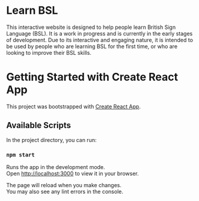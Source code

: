 # Learn BSL

This interactive website is designed to help people learn British Sign Language (BSL). 
It is a work in progress and is currently in the early stages of development.
Due to its interactive and engaging nature, it is intended to be used by people who are learning BSL for the first time, or who are looking to improve their BSL skills.

# Getting Started with Create React App

This project was bootstrapped with [Create React App](https://github.com/facebook/create-react-app).

## Available Scripts

In the project directory, you can run:

### `npm start`

Runs the app in the development mode.\
Open [http://localhost:3000](http://localhost:3000) to view it in your browser.

The page will reload when you make changes.\
You may also see any lint errors in the console.

